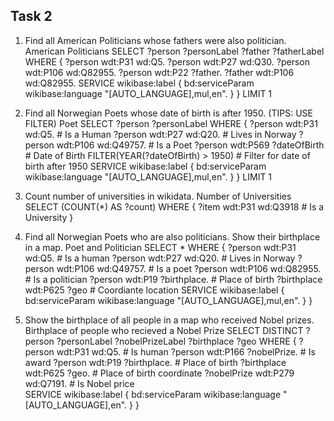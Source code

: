 ## Task 2

1. Find all American Politicians whose fathers were also politician. 
American Politicians
SELECT ?person ?personLabel ?father ?fatherLabel
WHERE {
  ?person wdt:P31 wd:Q5.
  ?person wdt:P27 wd:Q30.
  ?person wdt:P106 wd:Q82955.
  ?person wdt:P22 ?father.
  ?father wdt:P106 wd:Q82955.
  SERVICE wikibase:label { bd:serviceParam wikibase:language "[AUTO_LANGUAGE],mul,en". }
} LIMIT 1

2. Find all Norwegian Poets whose date of birth is after 1950. (TIPS: USE FILTER)
Poet
SELECT ?person ?personLabel 
WHERE {
  ?person wdt:P31 wd:Q5. # Is a Human
  ?person wdt:P27 wd:Q20. # Lives in Norway
  ?person wdt:P106 wd:Q49757. # Is a Poet
  ?person wdt:P569 ?dateOfBirth # Date of Birth
  FILTER(YEAR(?dateOfBirth) > 1950) # Filter for date of birth after 1950
  SERVICE wikibase:label { bd:serviceParam wikibase:language "[AUTO_LANGUAGE],mul,en". }
} LIMIT 1

3. Count number of universities in wikidata.
Number of Universities
SELECT (COUNT(*) AS ?count)
WHERE {
   ?item wdt:P31 wd:Q3918 # Is a University
}
4. Find all Norwegian Poets who are also politicians. Show their birthplace in a map.
Poet and Politician
SELECT *
WHERE {
  ?person wdt:P31 wd:Q5. # Is a human
  ?person wdt:P27 wd:Q20. # Lives in Norway
  ?person wdt:P106 wd:Q49757. # Is a poet
  ?person wdt:P106 wd:Q82955. # Is a politician
  ?person wdt:P19 ?birthplace. # Place of birth
  ?birthplace wdt:P625 ?geo # Coordiante location
  SERVICE wikibase:label { bd:serviceParam wikibase:language "[AUTO_LANGUAGE],mul,en". }
}
5. Show the birthplace of all people in a map who received Nobel prizes.
Birthplace of people who recieved a Nobel Prize
SELECT DISTINCT ?person ?personLabel ?nobelPrizeLabel ?birthplace ?geo
WHERE {
  ?person wdt:P31 wd:Q5. # Is human
  ?person wdt:P166 ?nobelPrize. # Is award
  ?person wdt:P19 ?birthplace. # Place of birth
  ?birthplace wdt:P625 ?geo. # Place of birth coordinate
  ?nobelPrize wdt:P279 wd:Q7191. # Is Nobel price          
  SERVICE wikibase:label { bd:serviceParam wikibase:language "[AUTO_LANGUAGE],en". }
}